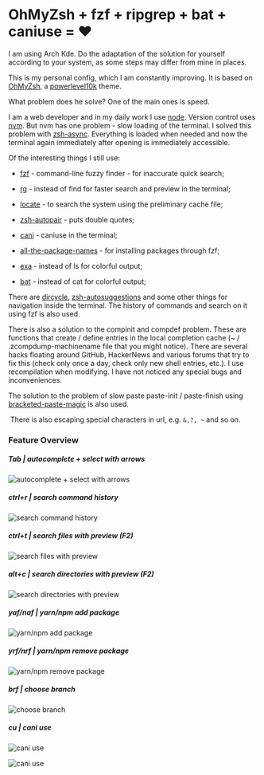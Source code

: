 # **OhMyZsh + fzf + ripgrep + bat + caniuse = ❤️**

I am using Arch Kde. Do the adaptation of the solution for yourself according to your system, as some steps may differ from mine in places.

This is my personal config, which I am constantly improving. It is based on [OhMyZsh](https://ohmyz.sh/), a [powerlevel10k](https://github.com/romkatv/powerlevel10k) theme.

What problem does he solve?
One of the main ones is speed.

I am a web developer and in my daily work I use [node](https://nodejs.org/en/). Version control uses [nvm](https://github.com/nvm-sh/nvm).
But nvm has one problem - slow loading of the terminal.
I solved this problem with [zsh-async](https://github.com/mafredri/zsh-async). Everything is loaded when needed and now the terminal again immediately after opening is immediately accessible.

Of the interesting things I still use:

 - [fzf](https://github.com/junegunn/fzf) - command-line fuzzy finder - for inaccurate quick search;
 - [rg](https://github.com/BurntSushi/ripgrep) - instead of find for faster search and preview in the terminal;
 - [locate](https://wiki.archlinux.org/index.php/Mlocate) - to search the system using the preliminary cache file;
 - [zsh-autopair](https://github.com/hlissner/zsh-autopair) - puts double quotes;
 - [cani](https://github.com/SidOfc/cani) - caniuse in the terminal;
 - [all-the-package-names](https://github.com/nice-registry/all-the-package-names) - for installing packages through fzf;

 - [exa](https://github.com/ogham/exa) - instead of ls for colorful output;
 - [bat](https://github.com/sharkdp/bat) - instead of cat for colorful output;

There are [dircycle](https://github.com/ohmyzsh/ohmyzsh/tree/master/plugins/dircycle), [zsh-autosuggestions](https://github.com/zsh-users/zsh-autosuggestions) and some other things for navigation inside the terminal.
The history of commands and search on it using fzf is also used.

There is also a solution to the compinit and compdef problem. These are functions that create / define entries in the local completion cache (~ / .zcompdump-machinename file that you might notice). 
There are several hacks floating around GitHub, HackerNews and various forums that try to fix this (check only once a day, check only new shell entries, etc.).
I use recompilation when modifying. I have not noticed any special bugs and inconveniences.

The solution to the problem of slow paste paste-init / paste-finish using [bracketed-paste-magic](https://github.com/zsh-users/zsh/blob/master/Functions/Zle/bracketed-paste-magic) is also used.

 There is also escaping special characters in url, e.g. `&,?, ~` and so on.


### **Feature Overview**
##### Tab | autocomplete + select with arrows

![autocomplete + select with arrows](https://i.imgur.com/68G5JGX.png)

##### ctrl+r | search command history

![search command history](https://i.imgur.com/6WiBUKX.png)

##### ctrl+t | search files with preview (F2)

![search files with preview](https://i.imgur.com/auamEYy.png)

##### alt+c | search directories with preview (F2)

![search directories with preview](https://i.imgur.com/MaujSam.png)

##### yaf/naf | yarn/npm add package

![yarn/npm add package](https://i.imgur.com/y3q687M.png)

##### yrf/nrf | yarn/npm remove package

![yarn/npm remove package](https://i.imgur.com/stdDK6V.png)

##### brf | choose branch

![choose branch](https://i.imgur.com/Jl4FRun.png)

##### cu | cani use

![cani use](https://i.imgur.com/PgoGQ70.png)

![cani use](https://i.imgur.com/BGfsl7T.png)
